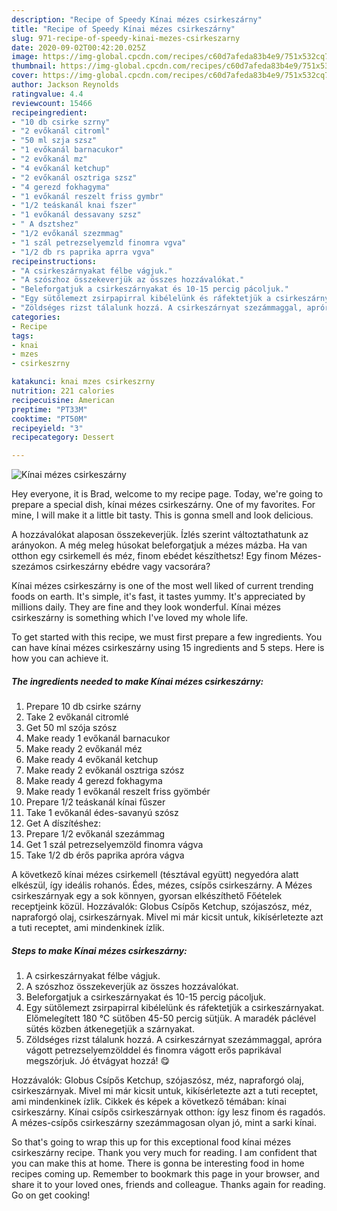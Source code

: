 ```yaml
---
description: "Recipe of Speedy Kínai mézes csirkeszárny"
title: "Recipe of Speedy Kínai mézes csirkeszárny"
slug: 971-recipe-of-speedy-kinai-mezes-csirkeszarny
date: 2020-09-02T00:42:20.025Z
image: https://img-global.cpcdn.com/recipes/c60d7afeda83b4e9/751x532cq70/kinai-mezes-csirkeszarny-recept-foto.jpg
thumbnail: https://img-global.cpcdn.com/recipes/c60d7afeda83b4e9/751x532cq70/kinai-mezes-csirkeszarny-recept-foto.jpg
cover: https://img-global.cpcdn.com/recipes/c60d7afeda83b4e9/751x532cq70/kinai-mezes-csirkeszarny-recept-foto.jpg
author: Jackson Reynolds
ratingvalue: 4.4
reviewcount: 15466
recipeingredient:
- "10 db csirke szrny"
- "2 evőkanál citroml"
- "50 ml szja szsz"
- "1 evőkanál barnacukor"
- "2 evőkanál mz"
- "4 evőkanál ketchup"
- "2 evőkanál osztriga szsz"
- "4 gerezd fokhagyma"
- "1 evőkanál reszelt friss gymbr"
- "1/2 teáskanál knai fszer"
- "1 evőkanál dessavany szsz"
- " A dsztshez"
- "1/2 evőkanál szezmmag"
- "1 szál petrezselyemzld finomra vgva"
- "1/2 db rs paprika aprra vgva"
recipeinstructions:
- "A csirkeszárnyakat félbe vágjuk."
- "A szószhoz összekeverjük az összes hozzávalókat."
- "Beleforgatjuk a csirkeszárnyakat és 10-15 percig pácoljuk."
- "Egy sütőlemezt zsirpapirral kibélelünk és ráfektetjük a csirkeszárnyakat. Előmelegített 180 °C sütőben 45-50 percig sütjük. A maradék páclével sütés közben átkenegetjük a szárnyakat."
- "Zöldséges rizst tálalunk hozzá. A csirkeszárnyat szezámmaggal, apróra vágott petrezselyemzölddel és finomra vágott erős paprikával megszórjuk. Jó étvágyat hozzá! 😋"
categories:
- Recipe
tags:
- knai
- mzes
- csirkeszrny

katakunci: knai mzes csirkeszrny 
nutrition: 221 calories
recipecuisine: American
preptime: "PT33M"
cooktime: "PT50M"
recipeyield: "3"
recipecategory: Dessert

---
```



![Kínai mézes csirkeszárny](https://img-global.cpcdn.com/recipes/c60d7afeda83b4e9/751x532cq70/kinai-mezes-csirkeszarny-recept-foto.jpg)

Hey everyone, it is Brad, welcome to my recipe page. Today, we're going to prepare a special dish, kínai mézes csirkeszárny. One of my favorites. For mine, I will make it a little bit tasty. This is gonna smell and look delicious.

A hozzávalókat alaposan összekeverjük. Ízlés szerint változtathatunk az arányokon. A még meleg húsokat beleforgatjuk a mézes mázba. Ha van otthon egy csirkemell és méz, finom ebédet készíthetsz! Egy finom Mézes-szezámos csirkeszárny ebédre vagy vacsorára?

Kínai mézes csirkeszárny is one of the most well liked of current trending foods on earth. It's simple, it's fast, it tastes yummy. It's appreciated by millions daily. They are fine and they look wonderful. Kínai mézes csirkeszárny is something which I've loved my whole life.


To get started with this recipe, we must first prepare a few ingredients. You can have kínai mézes csirkeszárny using 15 ingredients and 5 steps. Here is how you can achieve it.

<!--inarticleads1-->

##### The ingredients needed to make Kínai mézes csirkeszárny:

1. Prepare 10 db csirke szárny
1. Take 2 evőkanál citromlé
1. Get 50 ml szója szósz
1. Make ready 1 evőkanál barnacukor
1. Make ready 2 evőkanál méz
1. Make ready 4 evőkanál ketchup
1. Make ready 2 evőkanál osztriga szósz
1. Make ready 4 gerezd fokhagyma
1. Make ready 1 evőkanál reszelt friss gyömbér
1. Prepare 1/2 teáskanál kínai fűszer
1. Take 1 evőkanál édes-savanyú szósz
1. Get  A díszítéshez:
1. Prepare 1/2 evőkanál szezámmag
1. Get 1 szál petrezselyemzöld finomra vágva
1. Take 1/2 db érős paprika apróra vágva


A következő kínai mézes csirkemell (tésztával együtt) negyedóra alatt elkészül, így ideális rohanós. Édes, mézes, csípős csirkeszárny. A Mézes csirkeszárnyak egy a sok könnyen, gyorsan elkészíthető Főételek receptjeink közül. Hozzávalók: Globus Csípős Ketchup, szójaszósz, méz, napraforgó olaj, csirkeszárnyak. Mivel mi már kicsit untuk, kikísérletezte azt a tuti receptet, ami mindenkinek ízlik. 

<!--inarticleads2-->

##### Steps to make Kínai mézes csirkeszárny:

1. A csirkeszárnyakat félbe vágjuk.
1. A szószhoz összekeverjük az összes hozzávalókat.
1. Beleforgatjuk a csirkeszárnyakat és 10-15 percig pácoljuk.
1. Egy sütőlemezt zsirpapirral kibélelünk és ráfektetjük a csirkeszárnyakat. Előmelegített 180 °C sütőben 45-50 percig sütjük. A maradék páclével sütés közben átkenegetjük a szárnyakat.
1. Zöldséges rizst tálalunk hozzá. A csirkeszárnyat szezámmaggal, apróra vágott petrezselyemzölddel és finomra vágott erős paprikával megszórjuk. Jó étvágyat hozzá! 😋


Hozzávalók: Globus Csípős Ketchup, szójaszósz, méz, napraforgó olaj, csirkeszárnyak. Mivel mi már kicsit untuk, kikísérletezte azt a tuti receptet, ami mindenkinek ízlik. Cikkek és képek a következő témában: kínai csirkeszárny. Kínai csípős csirkeszárnyak otthon: így lesz finom és ragadós. A mézes-csípős csirkeszárny szezámmagosan olyan jó, mint a sarki kínai. 

So that's going to wrap this up for this exceptional food kínai mézes csirkeszárny recipe. Thank you very much for reading. I am confident that you can make this at home. There is gonna be interesting food in home recipes coming up. Remember to bookmark this page in your browser, and share it to your loved ones, friends and colleague. Thanks again for reading. Go on get cooking!
